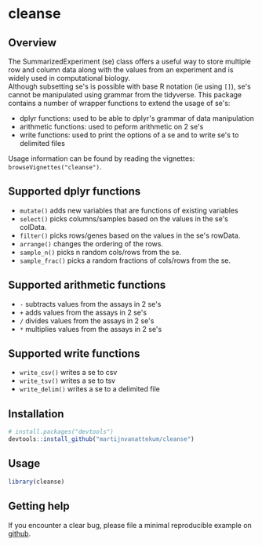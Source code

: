 
# cleanse

## Overview

The SummarizedExperiment (se) class offers a useful way to store multiple row and column data along with the values from an experiment and is widely used in computational biology.  
Although subsetting se's is possible with base R notation (ie using ```[]```), se's cannot be manipulated using grammar from the tidyverse. This package contains a number of wrapper functions to extend the usage of se's:
- dplyr functions: used to be able to dplyr's grammar of data manipulation
- arithmetic functions: used to peform arithmetic on 2 se's
- write functions: used to print the options of a se and to write se's to delimited files

Usage information can be found by reading the vignettes: `browseVignettes("cleanse")`.

## Supported dplyr functions

  - `mutate()` adds new variables that are functions of existing
    variables
  - `select()` picks columns/samples based on the values in the se's colData.
  - `filter()` picks rows/genes based on the values in the se's rowData.
  - `arrange()` changes the ordering of the rows.
  - `sample_n()` picks n random cols/rows from the se.
  - `sample_frac()` picks a random fractions of cols/rows from the se.

## Supported arithmetic functions

  - `-` subtracts values from the assays in 2 se's
  - `+` adds values from the assays in 2 se's
  - `/` divides values from the assays in 2 se's
  - `*` multiplies values from the assays in 2 se's

## Supported write functions

  - `write_csv()` writes a se to csv
  - `write_tsv()` writes a se to tsv
  - `write_delim()` writes a se to a delimited file

## Installation
``` r
# install.packages("devtools")
devtools::install_github("martijnvanattekum/cleanse")
```

## Usage
``` r
library(cleanse)
```

## Getting help

If you encounter a clear bug, please file a minimal reproducible example
on [github](https://github.com/martijnvanattekum/cleanse/issues).
